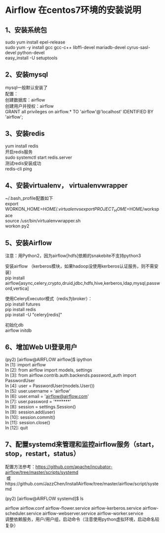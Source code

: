 # Airflow 在centos7环境的安装说明   
  
## 1、安装系统包  
  sudo yum install epel-release  
  sudo yum -y install gcc gcc-c++ libffi-devel mariadb-devel cyrus-sasl-devel python-devel  
  easy_install -U setuptools  
   
## 2、安装mysql  
  mysql一般默认安装了  
  配置：  
  创建数据库：airflow   
  创建用户并授权：airflow  
  GRANT all privileges on airflow.* TO 'airflow'@'localhost' IDENTIFIED BY 'airflow';  
    
## 3、安装redis  
  yum install redis  
  开启redis服务  
  sudo systemctl start redis.server  
  测试redis安装成功  
  redis-cli ping  
  
## 4、安装virtualenv， virtualenvwrapper  
  ~/.bash_profile配置如下  
  export WORKON_HOME=$HOME/.virtualenvs  
  export PROJECT_HOME=$HOME/workspace  
  source /usr/bin/virtualenvwrapper.sh  
  workon py2  
      
## 5、安装Airflow  
  注意：用Python2，因为airflow[hdfs]依赖的snakebite不支持python3  
         
  安装airflow （kerberos模块，如果hadoop没使用kerberos认证服务，则不需安装）  
  pip install airflow[async,celery,crypto,druid,jdbc,hdfs,hive,kerberos,ldap,mysql,password,vertica]  
    
  使用CeleryExecutor模式（redis为broker）：  
  pip install futures  
  pip install redis  
  pip install -U "celery[redis]"  
  
  初始化db  
  airflow initdb  

## 6、增加Web UI登录用户  
  (py2) [airflow@AIRFLOW airflow]$ ipython  
  In [1]: import airflow  
  In [2]: from airflow import models, settings  
  In [3]: from airflow.contrib.auth.backends.password_auth import PasswordUser  
  In [4]: user = PasswordUser(models.User())  
  In [5]: user.username = 'airflow'  
  In [6]: user.email = 'airflow@airflow.com'  
  In [7]: user.password = '*******'  
  In [8]: session = settings.Session()  
  In [9]: session.add(user)  
  In [10]: session.commit()  
  In [11]: session.close()  
  In [12]: quit  
    
## 7、配置systemd来管理和监控airflow服务（start，stop，restart，status）  
     
  配置方法参考：https://github.com/apache/incubator-airflow/tree/master/scripts/systemd  
  或https://github.com/JazzChen/InstallAirflow/tree/master/airflow/script/systemd  
  
  (py2) [airflow@AIRFLOW systemd]$ ls  
    
  airflow  airflow.conf  airflow-flower.service  airflow-kerberos.service  airflow-scheduler.service  airflow-webserver.service  airflow-worker.service  
  调整依赖服务，用户/用户组，启动命令（注意使用python虚拟环境，启动命名较复杂）  

